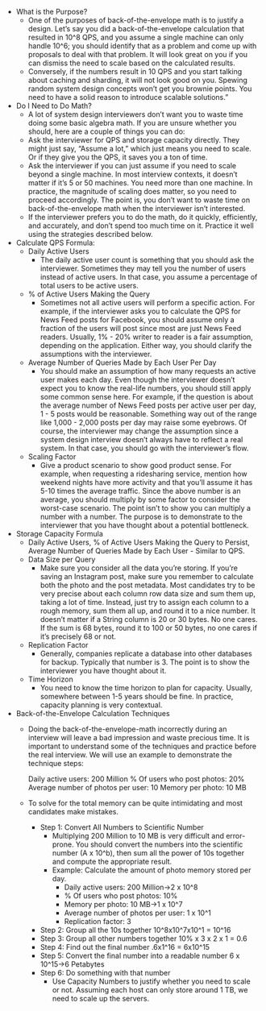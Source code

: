 - What is the Purpose?
	- One of the purposes of back-of-the-envelope math is to justify a design. Let’s say you did a back-of-the-envelope calculation that resulted in 10^8 QPS, and you assume a single machine can only handle 10^6; you should identify that as a problem and come up with proposals to deal with that problem. It will look great on you if you can dismiss the need to scale based on the calculated results.
	- Conversely, if the numbers result in 10 QPS and you start talking about caching and sharding, it will not look good on you. Spewing random system design concepts won’t get you brownie points. You need to have a solid reason to introduce scalable solutions.”
- Do I Need to Do Math?
	- A lot of system design interviewers don’t want you to waste time doing some basic algebra math. If you are unsure whether you should, here are a couple of things you can do:
	- Ask the interviewer for QPS and storage capacity directly. They might just say, “Assume a lot,” which just means you need to scale. Or if they give you the QPS, it saves you a ton of time.
	- Ask the interviewer if you can just assume if you need to scale beyond a single machine. In most interview contexts, it doesn’t matter if it’s 5 or 50 machines. You need more than one machine. In practice, the magnitude of scaling does matter, so you need to proceed accordingly. The point is, you don’t want to waste time on back-of-the-envelope math when the interviewer isn’t interested.
	- If the interviewer prefers you to do the math, do it quickly, efficiently, and accurately, and don’t spend too much time on it. Practice it well using the strategies described below.
- Calculate QPS Formula:
	- Daily Active Users
		- The daily active user count is something that you should ask the interviewer. Sometimes they may tell you the number of users instead of active users. In that case, you assume a percentage of total users to be active users.
	- % of Active Users Making the Query
		- Sometimes not all active users will perform a specific action. For example, if the interviewer asks you to calculate the QPS for News Feed posts for Facebook, you should assume only a fraction of the users will post since most are just News Feed readers. Usually, 1% - 20% writer to reader is a fair assumption, depending on the application. Either way, you should clarify the assumptions with the interviewer.
	- Average Number of Queries Made by Each User Per Day
		- You should make an assumption of how many requests an active user makes each day. Even though the interviewer doesn’t expect you to know the real-life numbers, you should still apply some common sense here. For example, if the question is about the average number of News Feed posts per active user per day, 1 - 5 posts would be reasonable. Something way out of the range like 1,000 - 2,000 posts per day may raise some eyebrows. Of course, the interviewer may change the assumption since a system design interview doesn’t always have to reflect a real system. In that case, you should go with the interviewer’s flow.
	- Scaling Factor
		- Give a product scenario to show good product sense. For example, when requesting a ridesharing service, mention how weekend nights have more activity and that you’ll assume it has 5-10 times the average traffic. Since the above number is an average, you should multiply by some factor to consider the worst-case scenario. The point isn’t to show you can multiply a number with a number. The purpose is to demonstrate to the interviewer that you have thought about a potential bottleneck.
- Storage Capacity Formula
	- Daily Active Users, % of Active Users Making the Query to Persist, Average Number of Queries Made by Each User - Similar to QPS.
	- Data Size per Query
		- Make sure you consider all the data you’re storing. If you’re saving an Instagram post, make sure you remember to calculate both the photo and the post metadata. Most candidates try to be very precise about each column row data size and sum them up, taking a lot of time. Instead, just try to assign each column to a rough memory, sum them all up, and round it to a nice number. It doesn’t matter if a String column is 20 or 30 bytes. No one cares. If the sum is 68 bytes, round it to 100 or 50 bytes, no one cares if it’s precisely 68 or not.
	- Replication Factor
		- Generally, companies replicate a database into other databases for backup. Typically that number is 3. The point is to show the interviewer you have thought about it.
	- Time Horizon
		- You need to know the time horizon to plan for capacity. Usually, somewhere between 1-5 years should be fine. In practice, capacity planning is very contextual.
- Back-of-the-Envelope Calculation Techniques
	- Doing the back-of-the-envelope-math incorrectly during an interview will leave a bad impression and waste precious time. It is important to understand some of the techniques and practice before the real interview. We will use an example to demonstrate the technique steps:

		Daily active users: 200 Million
		% Of users who post photos: 20%
		Average number of photos per user: 10
		Memory per photo: 10 MB

	- To solve for the total memory can be quite intimidating and most candidates make mistakes.
		- Step 1: Convert All Numbers to Scientific Number
			- Multiplying 200 Million to 10 MB is very difficult and error-prone. You should convert the numbers into the scientific number (A x 10^b), then sum all the power of 10s together and compute the appropriate result.
			- Example: Calculate the amount of photo memory stored per day.
				- Daily active users: 200 Million→2 x 10^8
				- % Of users who post photos: 10%
				- Memory per photo: 10 MB→1 x 10^7
				- Average number of photos per user: 1 x 10^1
				- Replication factor: 3
		- Step 2: Group all the 10s together
			10^8x10^7x10^1 = 10^16
		- Step 3: Group all other numbers together
			10% x 3 x 2 x 1 = 0.6
		- Step 4: Find out the final number
			.6x1^16 = 6x10^15
		- Step 5: Convert the final number into a readable number
			6 x 10^15→6 Petabytes
		- Step 6: Do something with that number
			- Use Capacity Numbers to justify whether you need to scale or not. Assuming each host can only store around 1 TB, we need to scale up the servers.
